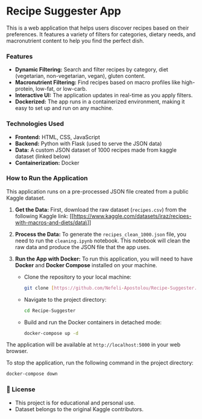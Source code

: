 # Recipe Suggester App

This is a web application that helps users discover recipes based on their preferences. It features a variety of filters for categories, dietary needs, and macronutrient content to help you find the perfect dish.

### Features

- **Dynamic Filtering:** Search and filter recipes by category, diet (vegetarian, non-vegetarian, vegan), gluten content.
- **Macronutrient Filtering:** Find recipes based on macro profiles like high-protein, low-fat, or low-carb.
- **Interactive UI:** The application updates in real-time as you apply filters.
- **Dockerized:** The app runs in a containerized environment, making it easy to set up and run on any machine.

### Technologies Used

* **Frontend:** HTML, CSS, JavaScript
* **Backend:** Python with Flask (used to serve the JSON data)
* **Data:** A custom JSON dataset of 1000 recipes made from kaggle dataset (linked below)
* **Containerization:** Docker

### How to Run the Application

This application runs on a pre-processed JSON file created from a public Kaggle dataset.

1.  **Get the Data:**
    First, download the raw dataset (`recipes.csv`) from the following Kaggle link:
    [\[https://www.kaggle.com/datasets/iraz/recipes-with-macros-and-diets/data\]]

2.  **Process the Data:**
    To generate the `recipes_clean_1000.json` file, you need to run the `cleaning.ipynb` notebook. This notebook will clean the raw data and produce the JSON file that the app uses.

3.  **Run the App with Docker:**
    To run this application, you will need to have **Docker** and **Docker Compose** installed on your machine.
    * Clone the repository to your local machine:
      ```bash
      git clone [https://github.com/Nefeli-Apostolou/Recipe-Suggester.git]
      ```
    * Navigate to the project directory:
      ```bash
      cd Recipe-Suggester
      ```
    * Build and run the Docker containers in detached mode:
      ```bash
      docker-compose up -d
      ```

The application will be available at `http://localhost:5000` in your web browser.

To stop the application, run the following command in the project directory:
```bash
docker-compose down
```

### 📜 License
- This project is for educational and personal use.
- Dataset belongs to the original Kaggle contributors.
